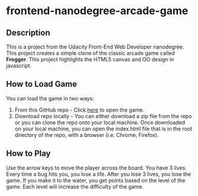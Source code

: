 frontend-nanodegree-arcade-game
===============================

Description
-----------

This is a project from the Udacity Front-End Web Developer nanodegree.  This project creates a simple clone of the classic arcade game called **Frogger**. This project highlights the HTML5 canvas and OO design in javascript.

How to Load Game
----------------
You can load the game in two ways:
1. From this GitHub repo - Click [here](https://bschwarz.github.io/frontend-nanodegree-arcade-game/) to open the game.
2. Download repo locally - You can either download a zip file from the repo or you can clone the repo onto your local machine. Once downloaded on your local machine, you can open the index.html file that is in the root directory of the repo, with a browser (i.e. Chrome, Firefox). 

How to Play
------------

Use the arrow keys to move the player across the board. You have 3 lives. Every time a bug hits you, you lose a life. After you lose 3 lives, you lose the game. If you make it to the water, you get points based on the level of the game. Each level will increase the difficulty of the game.

